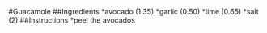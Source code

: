#Guacamole
##Ingredients
*avocado (1.35)
*garlic (0.50)
*lime (0.65)
*salt (2)
##Instructions
*peel the avocados

